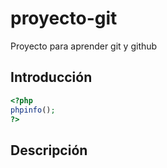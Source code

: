 # proyecto-git
Proyecto para aprender git y github

## Introducción

```php
<?php 
phpinfo(); 
?>
```

## Descripción
